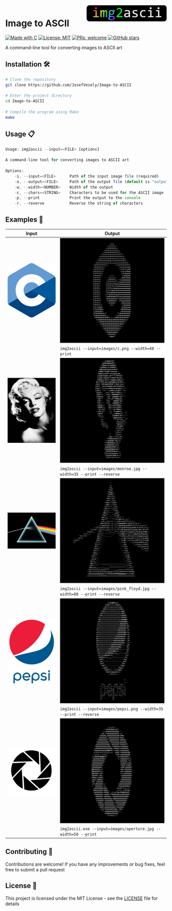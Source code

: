 <img src="img2ascii.png" align="right" width="250">

# Image to ASCII

[![Made with C](https://img.shields.io/badge/Made%20with-C-blue.svg)](https://opensource.org/licenses/MIT)
[![License: MIT](https://img.shields.io/badge/License-MIT-orange.svg)](https://opensource.org/licenses/MIT)
[![PRs: welcome](https://img.shields.io/badge/PRs:-welcome-limegreen.svg)](https://shields.io/)
[![GitHub stars](https://img.shields.io/github/stars/JosefVesely/Image-to-ASCII.svg?style=social&label=Star&maxAge=2592000)](https://github.com/JosefVesely/Image-to-ASCII)


A command-line tool for converting images to ASCII art

## Installation 🛠️

```sh
# Clone the repository
git clone https://github.com/JosefVesely/Image-to-ASCII

# Enter the project directory
cd Image-to-ASCII

# Compile the program using Make
make
```

## Usage 📋

```js
Usage: img2ascii --input=<FILE> [options]

A command-line tool for converting images to ASCII art

Options:
    -i, --input=<FILE>      Path of the input image file (required)
    -o, --output=<FILE>     Path of the output file (default is "output.txt")
    -w, --width=<NUMBER>    Width of the output
    -c, --chars=<STRING>    Characters to be used for the ASCII image
    -p, --print             Print the output to the console
    -r, --reverse           Reverse the string of characters
```

## Examples 🌟

|                     Input                     |                                 Output                                 |
|-----------------------------------------------|------------------------------------------------------------------------|
| <img src="images/c.png" width="300">          | <img src="examples/ascii-c.png" width="500">                           |
|                                               | `img2ascii --input=images/c.png --width=40 --print`                    |
| <img src="images/monroe.jpg" width="300">     | <img src="examples/ascii-monroe.png" width="500">                      |
|                                               | `img2ascii --input=images/monroe.jpg --width=35 --print --reverse`     |
| <img src="images/pink_floyd.jpg" width="300"> | <img src="examples/ascii-pink_floyd.png" width="500">                  |
|                                               | `img2ascii --input=images/pink_floyd.jpg --width=80 --print --reverse` |
| <img src="images/pepsi.png" width="300">      | <img src="examples/ascii-pepsi.png" width="500">                       |
|                                               | `img2ascii --input=images/pepsi.png --width=35 --print --reverse`      |
| <img src="images/aperture.jpg" width="300">   | <img src="examples/ascii-aperture.png" width="500">                    |
|                                               | `img2ascii.exe --input=images/aperture.jpg --width=50 --print`         |

## Contributing 🤝

Contributions are welcome! If you have any improvements or bug fixes, feel free to submit a pull request

## License 📄

This project is licensed under the MIT License - see the [LICENSE](https://github.com/JosefVesely/Image-to-ASCII/blob/main/LICENSE) file for details